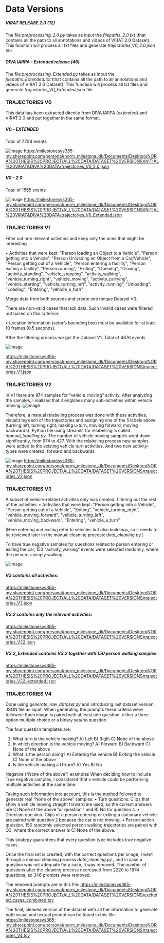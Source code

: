 # Data Versions


##### VIRAT RELEASE 2.0 (12)
The file _preprocessing_2.0.py_ takes as input the _filepaths_2.0.txt_ (that contains all the path to all annotations and videos of VIRAT 2.0 Dataset). This function will process all txt files and generate _trajectories_V0_2.0.json_ file. 

##### DIVA IARPA - Extended release (46)
The file _preprocessing_Extended.py_ takes as input the _filepaths_Extended.txt_ (that contains all the path to all annotations and videos of VIRAT 2.0 Dataset). This function will process all txt files and generate _trajectories_V0_Extended.json_ file. 


### TRAJECTORIES V0
This data has been extracted directly from DIVA IARPA (extended) and VIRAT 2.0 and put together in the same format. 
##### V0 – EXTENDED
Total of 7704 events

![image](https://github.com/user-attachments/assets/26094798-7769-421b-860c-3304af47eb19)
https://milestonesys365-my.sharepoint.com/personal/norm_milestone_dk/Documents/Desktop/NORA%20THESIS%20PROJECT/ALL%20DATA/DATASET%20VERSIONS/INITIAL%20VIRAT&DIVA%20DATA/trajectories_V0_2.0.json
##### V0 – 2.0
Total of 1555 events

![image](https://github.com/user-attachments/assets/a45a7998-b5c3-4c81-944b-c1cfc4930f00)
https://milestonesys365-my.sharepoint.com/personal/norm_milestone_dk/Documents/Desktop/NORA%20THESIS%20PROJECT/ALL%20DATA/DATASET%20VERSIONS/INITIAL%20VIRAT&DIVA%20DATA/trajectories_V0_Extended.json


### TRAJECTORIES V1
Filter out non relevant activities and keep only the ones that might be interesting

• Activities that were kept:  "Person loading an Object to a Vehicle",  "Person getting into a Vehicle", "Person Unloading an Object from a Car/Vehicle", "Person getting out of a Vehicle", "Person entering a facility", "Person exiting a facility", "Person running", "Exiting", "Opening", "Closing", "activity_standing", "vehicle_stopping", "activity_walking", "vehicle_turning_right", "vehicle_moving", "activity_carrying", "vehicle_starting", "vehicle_turning_left", "activity_running", "Unloading",  "Loading", "Entering", "vehicle_u_turn"


Merge data from both sources and create one unique Dataset V0. 

There are non-valid cases that lack data. Such invalid cases were filtered out based on this criterion:

•	Location information (actor’s bounding box) must be available for at least 10 frames (0.5 seconds).

After the filtering process we got the Dataset V1. 
Total of 4876 events 

![image](https://github.com/user-attachments/assets/3ea35441-b1d5-4267-b505-65eefb7ebc86)

https://milestonesys365-my.sharepoint.com/personal/norm_milestone_dk/Documents/Desktop/NORA%20THESIS%20PROJECT/ALL%20DATA/DATASET%20VERSIONS/trajectories_V1.json 

### TRAJECTORIES V2
In V1 there are 974 samples for “vehicle_moving” activity. 
After analyzing the samples, I realized that it englobes many sub-activities within vehicle moving. 
![image](https://github.com/user-attachments/assets/24943990-0a36-40de-abae-376425527058)

Therefore, a manual relabeling process was done with these activities, visualizing each of the trajectories and assigning one of the 5 labels above (turning left, turning right, making u-turn, moving forward, moving backwards). Python file using streamlit for relabelling is called _manual_labelling.py_.
The number of vehicle moving samples went down significantly, from 974 to 427. 
With the relabeling process new samples were added to the existing vehicle turn activities. And two new activity-types were created: forward and backwards.

![image](https://github.com/user-attachments/assets/e8ac3bc2-432b-46a8-8a0c-b1006533b458)
https://milestonesys365-my.sharepoint.com/personal/norm_milestone_dk/Documents/Desktop/NORA%20THESIS%20PROJECT/ALL%20DATA/DATASET%20VERSIONS/trajectories_V2.json

### TRAJECTORIES V3
A subset of vehicle-related activities only was created, filtering out the rest of the activities: 
•	Activities that were kept: 
"Person getting into a Vehicle”, "Person getting out of a Vehicle", "Exiting", "vehicle_turning_right”, "vehicle_moving_forward", "vehicle_turning_left", "vehicle_moving_backward", "Entering", "vehicle_u_turn"

(Here entering and exiting refer to vehicles but also buildings, so it needs to be reviewed later in the manual cleaning process: _data_cleaning.py_ )

To have true negative samples for questions related to person entering or exiting the car, 150 “activity_walking” events were selected randomly, where the person is simply walking. 

![image](https://github.com/user-attachments/assets/0f85cb1c-3af8-4280-99b5-056588e17194)


##### V3 contains all activities: 
https://milestonesys365-my.sharepoint.com/personal/norm_milestone_dk/Documents/Desktop/NORA%20THESIS%20PROJECT/ALL%20DATA/DATASET%20VERSIONS/trajectories_V3.json 
##### V3.2 contains only the relevant activities: 
https://milestonesys365-my.sharepoint.com/personal/norm_milestone_dk/Documents/Desktop/NORA%20THESIS%20PROJECT/ALL%20DATA/DATASET%20VERSIONS/trajectories_V32.json 
##### V3.2_Extended contains V3.2 together with 150 person walking samples: 
https://milestonesys365-my.sharepoint.com/personal/norm_milestone_dk/Documents/Desktop/NORA%20THESIS%20PROJECT/ALL%20DATA/DATASET%20VERSIONS/trajectories_V32_extended.json


### TRAJECTORIES V4
Done using _generate_raw_dataset.py_ and introducing last dataset version JSON file as input.
When generating the prompts these criteria were followed: 
Each image is paired with at least one question, either a three-option multiple choice or a binary yes/no question. 

The four question templates are:
1.	What turn is the vehicle making?
A) Left B) Right C) None of the above
2.	In which direction is the vehicle moving?
A) Forward B) Backward C) None of the above
3.	What is the person doing?
A) Entering the vehicle B) Exiting the vehicle C) None of the above
4.	Is the vehicle making a U-turn?
A)	Yes B) No 

Negative (“None of the above”) examples
When deciding how to include True negative samples, I considered that a vehicle could be performing multiple activities at the same time.

Taking such information into account, this is the method followed to generate real ”None of the above” samples:
•	Turn questions. Clips that show a vehicle moving straight forward are used, so the correct answers are C) None of the above for question 1 and B) No for question 4.
•	Direction question. Clips of a person entering or exiting a stationary vehicle are paired with question 2 because the car is not moving.
•	Person-action question. 150 randomly selected person walking trajectories are paired with Q3, where the correct answer is C) None of the above.

This strategy guarantees that every question type includes true negative cases.

Once the final set is created, with the correct questions per image, I went through a manual cleaning process  _data_cleaning.py_ , and in case a question was not adequate for a case, it was removed. 
The number of questions after the cleaning process decreased from 2220 to 1874 questions, so 346 prompts were removed.

The removed prompts are in this file: https://milestonesys365-my.sharepoint.com/personal/norm_milestone_dk/Documents/Desktop/NORA%20THESIS%20PROJECT/ALL%20DATA/DATASET%20VERSIONS/excluded_cases_combined.tsv


The final, cleaned version of the dataset with all the information to generate both  visual and textual prompt can be found in this file: https://milestonesys365-my.sharepoint.com/personal/norm_milestone_dk/Documents/Desktop/NORA%20THESIS%20PROJECT/ALL%20DATA/DATASET%20VERSIONS/trajectories_V4.tsv




